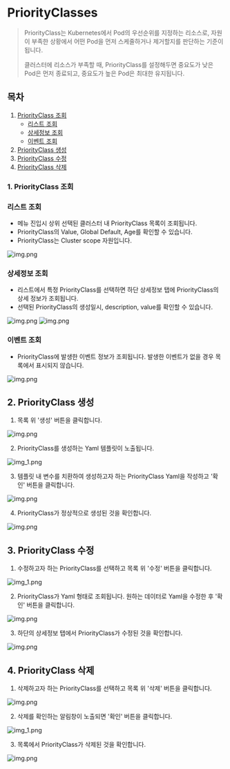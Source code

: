 # PriorityClasses

> PriorityClass는 Kubernetes에서 Pod의 우선순위를 지정하는 리소스로, 자원이 부족한 상황에서 어떤 Pod을 먼저 스케줄하거나 제거할지를 판단하는 기준이 됩니다.
>
> 클러스터에 리소스가 부족할 때, PriorityClass를 설정해두면 중요도가 낮은 Pod은 먼저 종료되고, 중요도가 높은 Pod은 최대한 유지됩니다.

## 목차

1. [PriorityClass 조회](#1-priorityclass-조회)
   * [리스트 조회](#리스트-조회)
   * [상세정보 조회](#상세정보-조회)
   * [이벤트 조회](#이벤트-조회)
2. [PriorityClass 생성](#2-priorityclass-생성)
3. [PriorityClass 수정](#3-priorityclass-수정)
4. [PriorityClass 삭제](#4-priorityclass-삭제)

### 1. PriorityClass 조회
### 리스트 조회
* 메뉴 진입시 상위 선택된 클러스터 내 PriorityClass 목록이 조회됩니다.
* PriorityClass의 Value, Global Default, Age를 확인할 수 있습니다. 
* PriorityClass는 Cluster scope 자원입니다.

![img.png](img/pc_list.png)

### 상세정보 조회
* 리스트에서 특정 PriorityClass를 선택하면 하단 상세정보 탭에 PriorityClass의 상세 정보가 조회됩니다.
* 선택된 PriorityClass의 생성일시, description, value를 확인할 수 있습니다.

![img.png](img/pc_list_selected.png)
![img.png](img/pc_detail.png)

### 이벤트 조회
* PriorityClass에 발생한 이벤트 정보가 조회됩니다. 발생한 이벤트가 없을 경우 목록에서 표시되지 않습니다.

![img.png](img/pc_event.png)


## 2. PriorityClass 생성
1. 목록 위 '생성' 버튼을 클릭합니다.

![img.png](img/pc_create.png)

2. PriorityClass를 생성하는 Yaml 템플릿이 노출됩니다.

![img_1.png](img/pc_create_template.png)

3. 템플릿 내 변수를 치환하여 생성하고자 하는 PriorityClass Yaml을 작성하고 '확인' 버튼을 클릭합니다.

![img.png](img/pc_create_yaml.png)

4. PriorityClass가 정상적으로 생성된 것을 확인합니다.

![img.png](img/pc_create_result.png)

## 3. PriorityClass 수정
1. 수정하고자 하는 PriorityClass를 선택하고 목록 위 '수정' 버튼을 클릭합니다.

![img_1.png](img/pc_update.png)

2. PriorityClass가 Yaml 형태로 조회됩니다. 원하는 데이터로 Yaml을 수정한 후 '확인' 버튼을 클릭합니다.

![img.png](img/pc_update_yaml.png)

3. 하단의 상세정보 탭에서 PriorityClass가 수정된 것을 확인합니다.

![img.png](img/pc_update_result.png)

## 4. PriorityClass 삭제
1. 삭제하고자 하는 PriorityClass를 선택하고 목록 위 '삭제' 버튼을 클릭합니다.

![img.png](img/pc_delete.png)

2. 삭제를 확인하는 알림창이 노출되면 '확인' 버튼을 클릭합니다.

![img_1.png](img/pd_delete_check.png)

3. 목록에서 PriorityClass가 삭제된 것을 확인합니다.

![img.png](img/pc_delete_result.png)